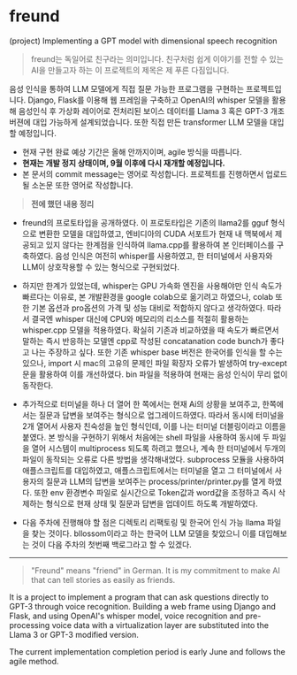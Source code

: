 # freund
(project) Implementing a GPT model with dimensional speech recognition  

> freund는 독일어로 친구라는 의미입니다. 친구처럼 쉽게 이야기를 전할 수 있는 AI을 만들고자 하는 이 프로젝트의 제목은 제 푸른 다짐입니다.  

음성 인식을 통하여 LLM 모델에게 직접 질문 가능한 프로그램을 구현하는 프로젝트입니다. Django, Flask를 이용해 웹 프레임을 구축하고 OpenAI의 whisper 모델을 활용해 음성인식 후 가상화 레이어로 전처리된 보이스 데이터를 Llama 3 혹은 GPT-3 개조 버젼에 대입 가능하게 설계되었습니다. 또한 직접 만든 transformer LLM 모델을 대입할 예정입니다.

* 현재 구현 완료 예상 기간은 올해 안까지이며, agile 방식을 따릅니다.
* **현재는 개발 정지 상태이며, 9월 이후에 다시 재개할 예정입니다.**
* 본 문서의 commit message는 영어로 작성합니다. 프로젝트를 진행하면서 업로드 될 소논문 또한 영어로 작성합니다.

> **전에 했던 내용 정리**

- freund의 프로토타입을 공개하였다. 이 프로토타입은 기존의 llama2를 gguf 형식으로 변환한 모델을 대입하였고, 엔비디아의 CUDA 서포트가 현재 내 맥북에서 제공되고 있지 않다는 한계점을 인식하여 llama.cpp를 활용하여 본 인터페이스를 구축하였다. 음성 인식은 여전히 whisper를 사용하였고, 한 터미널에서 사용자와 LLM이 상호작용할 수 있는 형식으로 구현되었다. 

- 하지만 한계가 있었는데, whisper는 GPU 가속화 엔진을 사용해야만 인식 속도가 빠르다는 이유로, 본 개발환경을 google colab으로 옮기려고 하였으나, colab 또한 기본 옵션과 pro옵션의 가격 및 성능 대비로 적합하지 않다고 생각하였다. 따라서 결국엔 whisper 대신에 CPU와 메모리의 리소스를 적절히 활용하는 whisper.cpp 모델을 적용하였다. 확실히 기존과 비교하였을 때 속도가 빠르면서 말하는 즉시 반응하는 모델엔 cpp로 작성된 concatanation code bunch가 좋다고 나는 주장하고 싶다. 또한 기존 whisper base 버전은 한국어를 인식을 할 수는 있으나, import 시 mac의 고유의 문제인 파일 확장자 오류가 발생하여 try-except문을 활용하여 이를 개선하였다. bin 파일을 적용하여 현재는 음성 인식이 무리 없이 동작한다.

- 추가적으로 터미널을 하나 더 열어 한 쪽에서는 현재 Ai의 상황을 보여주고, 한쪽에서는 질문과 답변을 보여주는 형식으로 업그레이드하였다. 따라서 동시에 터미널을 2개 열어서 사용자 친숙성을 높인 형식인데, 이를 나는 터미널 더블링이라고 이름을 붙였다. 본 방식을 구현하기 위해서 처음에는 shell 파일을 사용하여 동시에 두 파일을 열어 시스템이 multiprocess 되도록 하려고 했으나, 계속 한 터미널에서 두개의 파일이 동작되는 오류로 다른 방법을 생각해내었다. subprocess 모듈을 사용하여 애플스크립트를 대입하였고, 애플스크립트에서는 터미널을 열고 그 터미널에서 사용자의 질문과 LLM의 답변을 보여주는 process/printer/printer.py를 열게 하였다. 또한 env 환경변수 파일로 실시간으로 Token값과 word값을 조정하고 즉시 삭제하는 형식으로 현재 상태 및 질문과 답변을 업데이트 하도록 개발하였다.

- 다음 주차에 진행해야 할 점은 디렉토리 리팩토링 및 한국어 인식 가능 llama 파일을 찾는 것이다. bllossom이라고 하는 한국어 LLM 모델을 찾았으니 이를 대입해보는 것이 다음 주차의 첫번째 백로그라고 할 수 있겠다.


<hr>

> "Freund" means "friend" in German. It is my commitment to make AI that can tell stories as easily as friends.

It is a project to implement a program that can ask questions directly to GPT-3 through voice recognition. Building a web frame using Django and Flask, and using OpenAI's whisper model, voice recognition and pre-processing voice data with a virtualization layer are substituted into the Llama 3 or GPT-3 modified version.

The current implementation completion period is early June and follows the agile method.